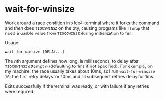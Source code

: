 # wait-for-winsize

Work around a race condition in xfce4-terminal where it forks the
command and *then* does `TIOCSWINSZ` on the pty, causing programs like
`rlwrap` that need a usable value from `TIOCGWINSZ` during
initialization to fail.

Usage:

    wait-for-winsize [DELAY...]

The *n*th argument defines how long, in milliseconds, to delay after
`TIOCGWINSZ` attempt *n* (defaulting to 1ms if not specified). For
example, on my machine, the race usually takes about 10ms, so I run
`wait-for-winsize 10`; the first retry delays for 10ms and all
subsequent retries delay for 1ms.

Exits successfully if the terminal was ready, or with failure if any
retries were required.
